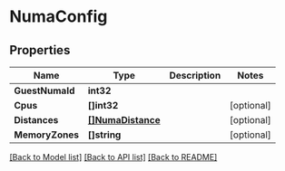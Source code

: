 # NumaConfig

## Properties

Name | Type | Description | Notes
------------ | ------------- | ------------- | -------------
**GuestNumaId** | **int32** |  | 
**Cpus** | **[]int32** |  | [optional] 
**Distances** | [**[]NumaDistance**](NumaDistance.md) |  | [optional] 
**MemoryZones** | **[]string** |  | [optional] 

[[Back to Model list]](../README.md#documentation-for-models) [[Back to API list]](../README.md#documentation-for-api-endpoints) [[Back to README]](../README.md)


